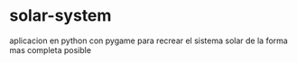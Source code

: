 # solar-system
aplicacion en python con pygame para recrear el sistema solar de la forma mas completa posible
